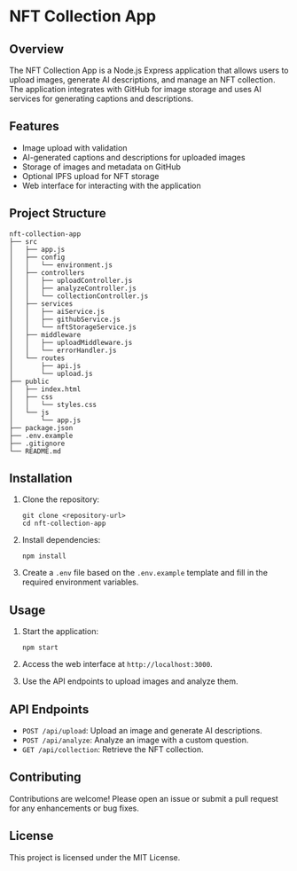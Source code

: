 # NFT Collection App

## Overview
The NFT Collection App is a Node.js Express application that allows users to upload images, generate AI descriptions, and manage an NFT collection. The application integrates with GitHub for image storage and uses AI services for generating captions and descriptions.

## Features
- Image upload with validation
- AI-generated captions and descriptions for uploaded images
- Storage of images and metadata on GitHub
- Optional IPFS upload for NFT storage
- Web interface for interacting with the application

## Project Structure
```
nft-collection-app
├── src
│   ├── app.js
│   ├── config
│   │   └── environment.js
│   ├── controllers
│   │   ├── uploadController.js
│   │   ├── analyzeController.js
│   │   └── collectionController.js
│   ├── services
│   │   ├── aiService.js
│   │   ├── githubService.js
│   │   └── nftStorageService.js
│   ├── middleware
│   │   ├── uploadMiddleware.js
│   │   └── errorHandler.js
│   └── routes
│       ├── api.js
│       └── upload.js
├── public
│   ├── index.html
│   ├── css
│   │   └── styles.css
│   └── js
│       └── app.js
├── package.json
├── .env.example
├── .gitignore
└── README.md
```

## Installation
1. Clone the repository:
   ```
   git clone <repository-url>
   cd nft-collection-app
   ```

2. Install dependencies:
   ```
   npm install
   ```

3. Create a `.env` file based on the `.env.example` template and fill in the required environment variables.

## Usage
1. Start the application:
   ```
   npm start
   ```

2. Access the web interface at `http://localhost:3000`.

3. Use the API endpoints to upload images and analyze them.

## API Endpoints
- `POST /api/upload`: Upload an image and generate AI descriptions.
- `POST /api/analyze`: Analyze an image with a custom question.
- `GET /api/collection`: Retrieve the NFT collection.

## Contributing
Contributions are welcome! Please open an issue or submit a pull request for any enhancements or bug fixes.

## License
This project is licensed under the MIT License.